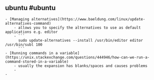 ## ubuntu #ubuntu
	- [Managing alternatives](https://www.baeldung.com/linux/update-alternatives-command)
		- allows you to specify the alternatives to use as default applications e.g. editor
		- ```
		  sudo update-alternatives --install /usr/bin/editor editor /usr/bin/subl 100
		  ```
	- [Running commands in a variable](https://unix.stackexchange.com/questions/444946/how-can-we-run-a-command-stored-in-a-variable)
		- usually the expansion has blanks/spaces and causes problems
		-
	-